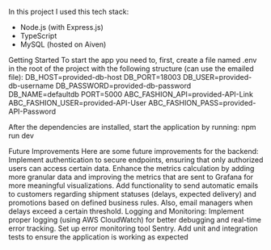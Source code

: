 In this project I used this tech stack:

- Node.js (with Express.js)
- TypeScript
- MySQL (hosted on Aiven)

Getting Started
To start the app you need to, first, create a file named .env in the root of the project with the following structure (can use the emailed file):
DB_HOST=provided-db-host
DB_PORT=18003
DB_USER=provided-db-username
DB_PASSWORD=provided-db-password
DB_NAME=defaultdb
PORT=5000
ABC_FASHION_API=provided-API-Link
ABC_FASHION_USER=provided-API-User
ABC_FASHION_PASS=provided-API-Password

After the dependencies are installed, start the application by running:
npm run dev

Future Improvements
Here are some future improvements for the backend:
Implement authentication to secure endpoints, ensuring that only authorized users can access certain data.
Enhance the metrics calculation by adding more granular data and improving the metrics that are sent to Grafana for more meaningful visualizations.
Add functionality to send automatic emails to customers regarding shipment statuses (delays, expected delivery) and promotions based on defined business rules. Also, email managers when delays exceed a certain threshold.
Logging and Monitoring: Implement proper logging (using AWS CloudWatch) for better debugging and real-time error tracking. Set up error monitoring tool Sentry.
Add unit and integration tests to ensure the application is working as expected
